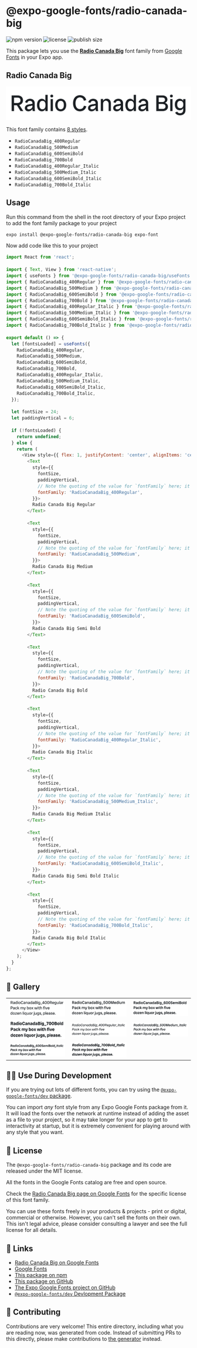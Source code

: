 # @expo-google-fonts/radio-canada-big

![npm version](https://flat.badgen.net/npm/v/@expo-google-fonts/radio-canada-big)
![license](https://flat.badgen.net/github/license/expo/google-fonts)
![publish size](https://flat.badgen.net/packagephobia/install/@expo-google-fonts/radio-canada-big)

This package lets you use the [**Radio Canada Big**](https://fonts.google.com/specimen/Radio+Canada+Big) font family from [Google Fonts](https://fonts.google.com/) in your Expo app.

## Radio Canada Big

![Radio Canada Big](./font-family.png)

This font family contains [8 styles](#-gallery).

- `RadioCanadaBig_400Regular`
- `RadioCanadaBig_500Medium`
- `RadioCanadaBig_600SemiBold`
- `RadioCanadaBig_700Bold`
- `RadioCanadaBig_400Regular_Italic`
- `RadioCanadaBig_500Medium_Italic`
- `RadioCanadaBig_600SemiBold_Italic`
- `RadioCanadaBig_700Bold_Italic`

## Usage

Run this command from the shell in the root directory of your Expo project to add the font family package to your project
```sh
expo install @expo-google-fonts/radio-canada-big expo-font
```

Now add code like this to your project
```js
import React from 'react';

import { Text, View } from 'react-native';
import { useFonts } from '@expo-google-fonts/radio-canada-big/useFonts';
import { RadioCanadaBig_400Regular } from '@expo-google-fonts/radio-canada-big/400Regular';
import { RadioCanadaBig_500Medium } from '@expo-google-fonts/radio-canada-big/500Medium';
import { RadioCanadaBig_600SemiBold } from '@expo-google-fonts/radio-canada-big/600SemiBold';
import { RadioCanadaBig_700Bold } from '@expo-google-fonts/radio-canada-big/700Bold';
import { RadioCanadaBig_400Regular_Italic } from '@expo-google-fonts/radio-canada-big/400Regular_Italic';
import { RadioCanadaBig_500Medium_Italic } from '@expo-google-fonts/radio-canada-big/500Medium_Italic';
import { RadioCanadaBig_600SemiBold_Italic } from '@expo-google-fonts/radio-canada-big/600SemiBold_Italic';
import { RadioCanadaBig_700Bold_Italic } from '@expo-google-fonts/radio-canada-big/700Bold_Italic';

export default () => {
  let [fontsLoaded] = useFonts({
    RadioCanadaBig_400Regular,
    RadioCanadaBig_500Medium,
    RadioCanadaBig_600SemiBold,
    RadioCanadaBig_700Bold,
    RadioCanadaBig_400Regular_Italic,
    RadioCanadaBig_500Medium_Italic,
    RadioCanadaBig_600SemiBold_Italic,
    RadioCanadaBig_700Bold_Italic,
  });

  let fontSize = 24;
  let paddingVertical = 6;

  if (!fontsLoaded) {
    return undefined;
  } else {
    return (
      <View style={{ flex: 1, justifyContent: 'center', alignItems: 'center' }}>
        <Text
          style={{
            fontSize,
            paddingVertical,
            // Note the quoting of the value for `fontFamily` here; it expects a string!
            fontFamily: 'RadioCanadaBig_400Regular',
          }}>
          Radio Canada Big Regular
        </Text>

        <Text
          style={{
            fontSize,
            paddingVertical,
            // Note the quoting of the value for `fontFamily` here; it expects a string!
            fontFamily: 'RadioCanadaBig_500Medium',
          }}>
          Radio Canada Big Medium
        </Text>

        <Text
          style={{
            fontSize,
            paddingVertical,
            // Note the quoting of the value for `fontFamily` here; it expects a string!
            fontFamily: 'RadioCanadaBig_600SemiBold',
          }}>
          Radio Canada Big Semi Bold
        </Text>

        <Text
          style={{
            fontSize,
            paddingVertical,
            // Note the quoting of the value for `fontFamily` here; it expects a string!
            fontFamily: 'RadioCanadaBig_700Bold',
          }}>
          Radio Canada Big Bold
        </Text>

        <Text
          style={{
            fontSize,
            paddingVertical,
            // Note the quoting of the value for `fontFamily` here; it expects a string!
            fontFamily: 'RadioCanadaBig_400Regular_Italic',
          }}>
          Radio Canada Big Italic
        </Text>

        <Text
          style={{
            fontSize,
            paddingVertical,
            // Note the quoting of the value for `fontFamily` here; it expects a string!
            fontFamily: 'RadioCanadaBig_500Medium_Italic',
          }}>
          Radio Canada Big Medium Italic
        </Text>

        <Text
          style={{
            fontSize,
            paddingVertical,
            // Note the quoting of the value for `fontFamily` here; it expects a string!
            fontFamily: 'RadioCanadaBig_600SemiBold_Italic',
          }}>
          Radio Canada Big Semi Bold Italic
        </Text>

        <Text
          style={{
            fontSize,
            paddingVertical,
            // Note the quoting of the value for `fontFamily` here; it expects a string!
            fontFamily: 'RadioCanadaBig_700Bold_Italic',
          }}>
          Radio Canada Big Bold Italic
        </Text>
      </View>
    );
  }
};

```

## 🔡 Gallery


||||
|-|-|-|
|![RadioCanadaBig_400Regular](.//400Regular/RadioCanadaBig_400Regular.ttf.png)|![RadioCanadaBig_500Medium](.//500Medium/RadioCanadaBig_500Medium.ttf.png)|![RadioCanadaBig_600SemiBold](.//600SemiBold/RadioCanadaBig_600SemiBold.ttf.png)||
|![RadioCanadaBig_700Bold](.//700Bold/RadioCanadaBig_700Bold.ttf.png)|![RadioCanadaBig_400Regular_Italic](.//400Regular_Italic/RadioCanadaBig_400Regular_Italic.ttf.png)|![RadioCanadaBig_500Medium_Italic](.//500Medium_Italic/RadioCanadaBig_500Medium_Italic.ttf.png)||
|![RadioCanadaBig_600SemiBold_Italic](.//600SemiBold_Italic/RadioCanadaBig_600SemiBold_Italic.ttf.png)|![RadioCanadaBig_700Bold_Italic](.//700Bold_Italic/RadioCanadaBig_700Bold_Italic.ttf.png)|||


## 👩‍💻 Use During Development

If you are trying out lots of different fonts, you can try using the [`@expo-google-fonts/dev` package](https://github.com/freeboub/google-fonts/tree/master/font-packages/dev#readme).

You can import *any* font style from any Expo Google Fonts package from it. It will load the fonts
over the network at runtime instead of adding the asset as a file to your project, so it may take longer
for your app to get to interactivity at startup, but it is extremely convenient
for playing around with any style that you want.

## 📖 License

The `@expo-google-fonts/radio-canada-big` package and its code are released under the MIT license.

All the fonts in the Google Fonts catalog are free and open source.

Check the [Radio Canada Big page on Google Fonts](https://fonts.google.com/specimen/Radio+Canada+Big) for the specific license of this font family.

You can use these fonts freely in your products & projects - print or digital, commercial or otherwise. However, you can't sell the fonts on their own. This isn't legal advice, please consider consulting a lawyer and see the full license for all details.

## 🔗 Links

- [Radio Canada Big on Google Fonts](https://fonts.google.com/specimen/Radio+Canada+Big)
- [Google Fonts](https://fonts.google.com/)
- [This package on npm](https://www.npmjs.com/package/@expo-google-fonts/radio-canada-big)
- [This package on GitHub](https://github.com/freeboub/google-fonts/tree/master/font-packages/radio-canada-big)
- [The Expo Google Fonts project on GitHub](https://github.com/freeboub/google-fonts)
- [`@expo-google-fonts/dev` Devlopment Package](https://github.com/freeboub/google-fonts/tree/master/font-packages/dev)

## 🤝 Contributing

Contributions are very welcome! This entire directory, including what you are reading now, was generated from code. Instead of submitting PRs to this directly, please make contributions to [the generator](https://github.com/freeboub/google-fonts/tree/master/packages/generator) instead.
